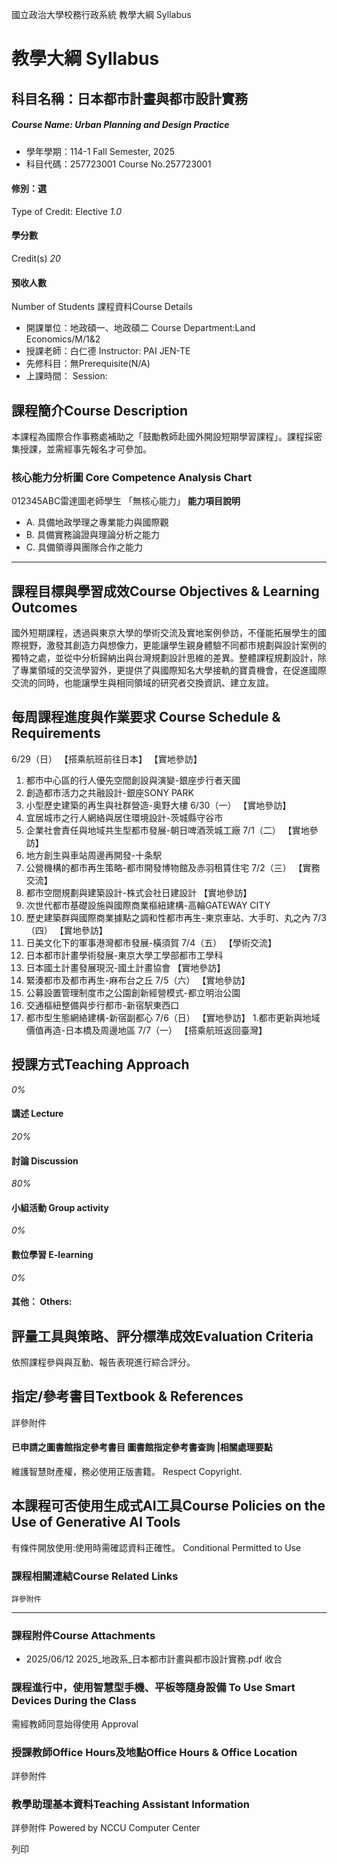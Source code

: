 國立政治大學校務行政系統 教學大綱 Syllabus
# 教學大綱 Syllabus
##  科目名稱：日本都市計畫與都市設計實務
#####  Course Name: Urban Planning and Design Practice
  * 學年學期：114-1 Fall Semester, 2025 
  * 科目代碼：257723001 Course No.257723001


#### 修別：選
Type of Credit: Elective 
_1.0_
#### 學分數
Credit(s)
_20_
#### 預收人數
Number of Students
課程資料Course Details
  * 開課單位：地政碩一、地政碩二 Course Department:Land Economics/M/1&2 
  * 授課老師：白仁德 Instructor: PAI JEN-TE 
  * 先修科目：無Prerequisite(N/A)
  * 上課時間： Session: 


##  課程簡介Course Description
本課程為國際合作事務處補助之「鼓勵教師赴國外開設短期學習課程」。課程採密集授課，並需經事先報名才可參加。
###  核心能力分析圖 Core Competence Analysis Chart
012345ABC雷達圖老師學生
「無核心能力」 
**能力項目說明**
  * A. 具備地政學理之專業能力與國際觀
  * B. 具備實務論證與理論分析之能力
  * C. 具備領導與團隊合作之能力


* * *
##  課程目標與學習成效Course Objectives & Learning Outcomes 
國外短期課程，透過與東京大學的學術交流及實地案例參訪，不僅能拓展學生的國際視野，激發其創造力與想像力，更能讓學生親身體驗不同都市規劃與設計案例的獨特之處，並從中分析歸納出與台灣規劃設計思維的差異。整體課程規劃設計，除了專業領域的交流學習外，更提供了與國際知名大學接軌的寶貴機會，在促進國際交流的同時，也能讓學生與相同領域的研究者交換資訊、建立友誼。
##  每周課程進度與作業要求 Course Schedule & Requirements
6/29（日）
【搭乘航班前往日本】
【實地參訪】
1. 都市中心區的行人優先空間創設與演變-銀座步行者天國
2. 創造都市活力之共融設計-銀座SONY PARK
3. 小型歷史建築的再生與社群營造-奥野大樓
6/30（一）
【實地參訪】
1. 宜居城市之行人網絡與居住環境設計-茨城縣守谷市
2. 企業社會責任與地域共生型都市發展-朝日啤酒茨城工廠
7/1（二）
【實地參訪】
1. 地方創生與車站周邊再開發-十条駅
2. 公營機構的都市再生策略-都市開發博物館及赤羽租賃住宅
7/2（三）
【實務交流】  
1. 都市空間規劃與建築設計-株式会社日建設計
【實地參訪】
1. 次世代都市基礎設施與國際商業樞紐建構-高輪GATEWAY CITY
2. 歷史建築群與國際商業據點之調和性都市再生-東京車站、大手町、丸之內
7/3（四）
【實地參訪】
1. 日美文化下的軍事港灣都市發展-橫須賀
7/4（五）
【學術交流】
1. 日本都市計畫學術發展-東京大學工學部都市工學科
2. 日本國土計畫發展現況-國土計畫協會
【實地參訪】
1. 緊湊都市及都市再生-麻布台之丘
7/5（六）
【實地參訪】
1. 公募設置管理制度市之公園創新經營模式-都立明治公園
2. 交通樞紐整備與步行都市-新宿駅東西口
3. 都市型生態網絡建構-新宿副都心
7/6（日）
【實地參訪】
1.都市更新與地域價值再造-日本橋及周邊地區
7/7（一）
【搭乘航班返回臺灣】
##  授課方式Teaching Approach
_0%_
####  講述 Lecture
_20%_
####  討論 Discussion
_80%_
####  小組活動 Group activity
_0%_
####  數位學習 E-learning
_0%_
####  其他： Others:
##  評量工具與策略、評分標準成效Evaluation Criteria
依照課程參與與互動、報告表現進行綜合評分。
##  指定/參考書目Textbook & References
詳參附件
####  已申請之圖書館指定參考書目  圖書館指定參考書查詢 |相關處理要點
維護智慧財產權，務必使用正版書籍。 Respect Copyright.
##  本課程可否使用生成式AI工具Course Policies on the Use of Generative AI Tools
有條件開放使用:使用時需確認資料正確性。 Conditional Permitted to Use 
###  課程相關連結Course Related Links
```
詳參附件
```

* * *
###  課程附件Course Attachments
  * 2025/06/12 2025_地政系_日本都市計畫與都市設計實務.pdf  收合 


###  課程進行中，使用智慧型手機、平板等隨身設備 To Use Smart Devices During the Class
需經教師同意始得使用  Approval
###  授課教師Office Hours及地點Office Hours & Office Location
詳參附件
###  教學助理基本資料Teaching Assistant Information
詳參附件
Powered by NCCU Computer Center
  
列印
